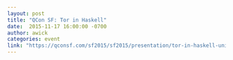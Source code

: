 ```yaml
---
layout: post
title: "QCon SF: Tor in Haskell"
date:  2015-11-17 16:00:00 -0700
author: awick
categories: event
link: "https://qconsf.com/sf2015/sf2015/presentation/tor-in-haskell-unikernel-tricks.html"
---
```



